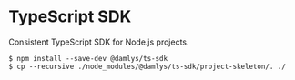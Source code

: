 # TypeScript SDK

Consistent TypeScript SDK for Node.js projects.

```console
$ npm install --save-dev @damlys/ts-sdk
$ cp --recursive ./node_modules/@damlys/ts-sdk/project-skeleton/. ./
```
